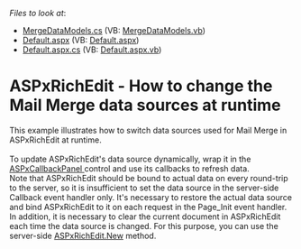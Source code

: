 <!-- default file list -->
*Files to look at*:

* [MergeDataModels.cs](./CS/App_Code/MergeDataModels.cs) (VB: [MergeDataModels.vb](./VB/App_Code/MergeDataModels.vb))
* [Default.aspx](./CS/Default.aspx) (VB: [Default.aspx](./VB/Default.aspx))
* [Default.aspx.cs](./CS/Default.aspx.cs) (VB: [Default.aspx.vb](./VB/Default.aspx.vb))
<!-- default file list end -->
# ASPxRichEdit - How to change the Mail Merge data sources at runtime


<p>This example illustrates how to switch data sources used for Mail Merge in ASPxRichEdit at runtime.<br><br>To update ASPxRichEdit's data source dynamically, wrap it in the <a href="https://documentation.devexpress.com/#AspNet/clsDevExpressWebASPxCallbackPaneltopic">ASPxCallbackPanel </a>control and use its callbacks to refresh data. <br>Note that ASPxRichEdit should be bound to actual data on every round-trip to the server, so it is insufficient to set the data source in the server-side Callback event handler only. It's necessary to restore the actual data source and bind ASPxRichEdit to it on each request in the Page_Init event handler.<br>In addition, it is necessary to clear the current document in ASPxRichEdit each time the data source is changed. For this purpose, you can use the server-side <a href="https://documentation.devexpress.com/#AspNet/DevExpressWebASPxRichEditASPxRichEdit_Newtopic">ASPxRichEdit.New</a> method.</p>

<br/>


